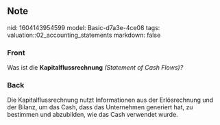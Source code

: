 ## Note
nid: 1604143954599
model: Basic-d7a3e-4ce08
tags: valuation::02_accounting_statements
markdown: false

### Front
<p>Was ist die <b>Kapitalflussrechnung</b> <i>(Statement of Cash
Flows)?</i>

### Back
<p>Die Kapitalflussrechnung nutzt Informationen aus der
Erlösrechnung und der Bilanz, um das Cash, dass das Unternehmen
generiert hat, zu bestimmen und abzubilden, wie das Cash verwendet
wurde.
